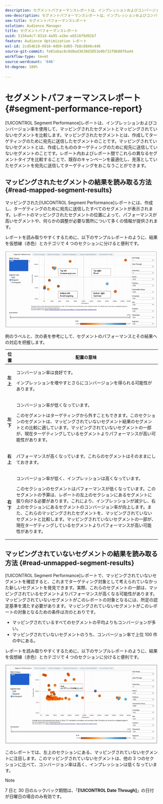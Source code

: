 ```yaml
---
description: セグメントパフォーマンスレポートは、インプレッションおよびコンバージョン率を使用して、マッピングされたセグメントとマッピングされていないセグメントを比較します。マッピングされたセグメントとは、作成してターゲティングのために宛先に送信したセグメントのことです。マッピングされていないセグメントとは、作成したもののターゲティングのために宛先に送信していないセグメントのことです。レポート内およびレポート間でこれらの異なるセグメントタイプを比較することで、既存のキャンペーンを最適化し、見落としていたセグメントを宛先に送信してターゲティングをおこなうことができます。
seo-description: セグメントパフォーマンスレポートは、インプレッションおよびコンバージョン率を使用して、マッピングされたセグメントとマッピングされていないセグメントを比較します。マッピングされたセグメントとは、作成してターゲティングのために宛先に送信したセグメントのことです。マッピングされていないセグメントとは、作成したもののターゲティングのために宛先に送信していないセグメントのことです。レポート内およびレポート間でこれらの異なるセグメントタイプを比較することで、既存のキャンペーンを最適化し、見落としていたセグメントを宛先に送信してターゲティングをおこなうことができます。
seo-title: セグメントパフォーマンスレポート
solution: Audience Manager
title: セグメントパフォーマンスレポート
uuid: 5156a4c7-831d-4a95-a1be-eb516f0d91b7
feature: Audience Optimization レポート
exl-id: 2cd54b18-6916-4d69-bd65-7b8c8846c446
source-git-commit: fe01ebac8c0d0ad3630d3853e0bf32f0b00f6a44
workflow-type: tm+mt
source-wordcount: '646'
ht-degree: 100%

---
```


# セグメントパフォーマンスレポート{#segment-performance-report}

[!UICONTROL Segment Performance]レポートは、インプレッションおよびコンバージョン率を使用して、マッピングされたセグメントとマッピングされていないセグメントを比較します。マッピングされたセグメントとは、作成してターゲティングのために宛先に送信したセグメントのことです。マッピングされていないセグメントとは、作成したもののターゲティングのために宛先に送信していないセグメントのことです。レポート内およびレポート間でこれらの異なるセグメントタイプを比較することで、既存のキャンペーンを最適化し、見落としていたセグメントを宛先に送信してターゲティングをおこなうことができます。

## マッピングされたセグメントの結果を読み取る方法 {#read-mapped-segment-results}

マッピングされた[!UICONTROL Segment Performance]レポートには、作成し、ターゲティングのために宛先に送信したすべてのセグメントが表示されます。レポートのマッピングされたセグメントの位置によって、パフォーマンスが高いセグメントや、何らかの調整が必要な箇所について多くの情報が提供されます。

レポートを読み取りやすくするために、以下のサンプルレポートのように、結果を仮想線（赤色）とカテゴリで 4 つのセクションに分けると便利です。

![](assets/mapped-segment-performance.png)

例のラベルと、次の表を参考にして、セグメントのパフォーマンスとその結果への対応を把握します。

<table id="table_A29253B30DFA4CD7B3B7C320DE0BDEA4"> 
 <thead> 
  <tr> 
   <th colname="col1" class="entry"> 位置 </th> 
   <th colname="col2" class="entry"> 配置の意味 </th> 
  </tr> 
 </thead>
 <tbody> 
  <tr> 
   <td colname="col1"> <p> <b>左上</b> </p> </td> 
   <td colname="col2"> <p>コンバージョン率は良好です。 </p> <p>インプレッションを増やすとさらにコンバージョンを得られる可能性があります。 </p> </td> 
  </tr> 
  <tr> 
   <td colname="col1"> <p> <b>左下</b> </p> </td> 
   <td colname="col2"> <p>コンバージョン率が低くなっています。 </p> <p>このセグメントはターゲティングから外すこともできます。このセクションのセグメントは、マッピングされていないセグメント結果のセグメントとの比較に適しています。マッピングされていないセグメントの一部が、現在ターゲティングしているセグメントよりパフォーマンスが高い可能性があります。 </p> </td> 
  </tr> 
  <tr> 
   <td colname="col1"> <p> <b>右上</b> </p> </td> 
   <td colname="col2"> <p>パフォーマンスが高くなっています。これらのセグメントはそのままにしておきます。 </p> </td> 
  </tr> 
  <tr> 
   <td colname="col1"> <p> <b>右下</b> </p> </td> 
   <td colname="col2"> <p>コンバージョン率が低く、インプレッションは高くなっています。 </p> <p>このセクションのセグメントはパフォーマンスが低くなっています。このセグメントの予算は、レポートの左上のセクションにあるセグメントに振り向ける必要があります。これにより、インプレッションが減少し、右上のセクションにあるセグメントのコンバージョン率が向上します。また、これらのマッピングされたセグメントを、マッピングされていないセグメントと比較します。マッピングされていないセグメントの一部が、現在ターゲティングしているセグメントよりパフォーマンスが高い可能性があります。 </p> </td> 
  </tr> 
 </tbody> 
</table>

## マッピングされていないセグメントの結果を読み取る方法 {#read-unmapped-segment-results}

[!UICONTROL Segment Performance]レポートで、マッピングされていないセグメントを確認すると、これまでターゲティング対象として考えられていなかった新しいセグメントを発見できます。実際、これらのセグメントの一部は、マッピングされているセグメントよりパフォーマンスが高くなる可能性があります。マッピングされていないセグメントがこのレポートの対象となるには、所定の認定基準を満たす必要があります。マッピングされていないセグメントがこのレポートの対象となるための条件は次のとおりです。

* マッピングされているすべてのセグメントの平均よりもコンバージョンが多い。
* マッピングされていないセグメントのうち、コンバージョン率で上位 100 件の中にある。

レポートを読み取りやすくするために、以下のサンプルレポートのように、結果を仮想線（赤色）とカテゴリで 4 つのセクションに分けると便利です。

![](assets/unmapped-segment-performance.png)

このレポートでは、左上のセクションにある、マッピングされていないセグメントに注目します。このマッピングされていないセグメントは、他の 3 つのセクションに比べて、コンバージョン率は高く、インプレッションは低くなっています。

>[!NOTE]
>
>7 日と 30 日のルックバック期間は、「**[!UICONTROL Date Through]**」の日付が日曜日の場合のみ有効です。
